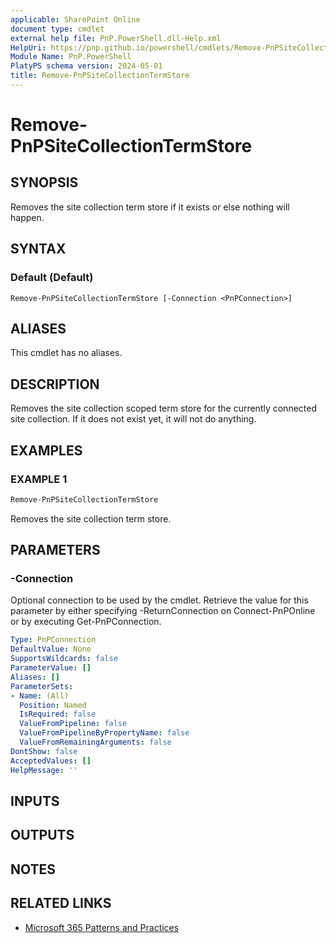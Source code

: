 ```yaml
---
applicable: SharePoint Online
document type: cmdlet
external help file: PnP.PowerShell.dll-Help.xml
HelpUri: https://pnp.github.io/powershell/cmdlets/Remove-PnPSiteCollectionTermStore.html
Module Name: PnP.PowerShell
PlatyPS schema version: 2024-05-01
title: Remove-PnPSiteCollectionTermStore
---
```


# Remove-PnPSiteCollectionTermStore

## SYNOPSIS

Removes the site collection term store if it exists or else nothing will happen.

## SYNTAX

### Default (Default)

```
Remove-PnPSiteCollectionTermStore [-Connection <PnPConnection>]
```

## ALIASES

This cmdlet has no aliases.

## DESCRIPTION

Removes the site collection scoped term store for the currently connected site collection. If it does not exist yet, it will not do anything.

## EXAMPLES

### EXAMPLE 1

```powershell
Remove-PnPSiteCollectionTermStore
```

Removes the site collection term store.

## PARAMETERS

### -Connection

Optional connection to be used by the cmdlet. Retrieve the value for this parameter by either specifying -ReturnConnection on Connect-PnPOnline or by executing Get-PnPConnection.

```yaml
Type: PnPConnection
DefaultValue: None
SupportsWildcards: false
ParameterValue: []
Aliases: []
ParameterSets:
- Name: (All)
  Position: Named
  IsRequired: false
  ValueFromPipeline: false
  ValueFromPipelineByPropertyName: false
  ValueFromRemainingArguments: false
DontShow: false
AcceptedValues: []
HelpMessage: ''
```

## INPUTS

## OUTPUTS

## NOTES

## RELATED LINKS

- [Microsoft 365 Patterns and Practices](https://aka.ms/m365pnp)
